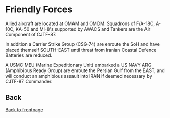 # Friendly Forces

Allied aircraft are located at OMAM and OMDM.
Squadrons of F/A-18C, A-10C, KA-50 and MI-8's supported by AWACS and Tankers are the Air Component of CJTF-87.




In addition a Carrier Strike Group (CSG-74) are enroute the SoH and have placed themself SOUTH-EAST until threat from Iranian Coastal Defence Batteries are reduced.

A USMC MEU (Marine Expeditionary Unit) embarked a US NAVY ARG (Amphibious Ready Group) are enroute the Persian Gulf from the EAST, and will conduct an amphibious assault into IRAN if deemed necessary by CJTF-87 Commander.

## Back
[Back to frontpage](https://132nd-vwing.github.io/OPUF-Brief/)